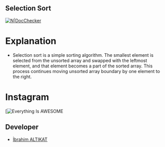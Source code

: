 ## Selection Sort

[![N|DocChecker](https://www.python.org/static/img/python-logo.png)](https://www.instagram.com/softwareblogerr/)

# Explanation
  - Selection sort is a simple sorting algorithm. The smallest element is selected from the unsorted array and swapped with the leftmost element, and that element becomes a part of the sorted array. This process continues moving unsorted array boundary by one element to the right.
 
# Instagram
[![Everything Is AWESOME](https://www.instagram.com/softwareblogerr/)

## Developer
* [İbrahim ALTIKAT](https://www.linkedin.com/in/ialtikat/)  


